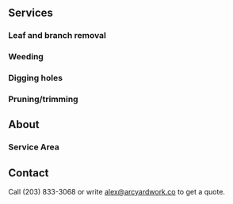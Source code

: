 <span class="section-marker" id="top"></span>

## Services

### Leaf and branch removal

### Weeding

### Digging holes

### Pruning/trimming

## About

### Service Area
<div id='map'></div>

## Contact

Call (203) 833-3068 or write alex@arcyardwork.co to get a quote.
